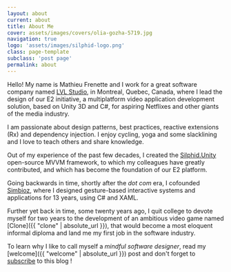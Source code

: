 ```yaml
---
layout: about
current: about
title: About Me
cover: assets/images/covers/olia-gozha-5719.jpg
navigation: true
logo: 'assets/images/silphid-logo.png'
class: page-template
subclass: 'post page'
permalink: about
---
```


Hello! My name is Mathieu Frenette and I work for a great software company named [LVL Studio](http://www.lvlstudio.com), in Montreal, Quebec, Canada, where I lead the design of our E2 initiative, a multiplatform video application development solution, based on Unity 3D and C#, for aspiring Netflixes and other giants of the media industry.

I am passionate about design patterns, best practices, reactive extensions (Rx) and dependency injection. I enjoy cycling, yoga and some slacklining and I love to teach others and share knowledge.

Out of my experience of the past few decades, I created the [Silphid.Unity](http://github.com/silphid/silphid.unity) open-source MVVM framework, to which my colleagues have greatly contributed, and which has become the foundation of our E2 platform.

Going backwards in time, shortly after the *dot com* era, I cofounded [Simbioz](http://www.simbioz.com), where I designed gesture-based interactive systems and applications for 13 years, using C# and XAML.

Further yet back in time, some twenty years ago, I quit college to devote myself for two years to the development of an ambitious video game named [Clone]({{ "clone" | absolute_url }}), that would become a most eloquent informal diploma and land me my first job in the software industry.

To learn why I like to call myself a *mindful software designer*, read my [welcome]({{ "welcome" | absolute_url }}) post and don't forget to [subscribe](#subscribe) to this blog !